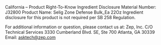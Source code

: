  
 
 
California – Product Right-To-Know Ingredient Disclosure 
Material Number: J32800 
Product Name: Selig Zone Defense Bulk_Ea 22Oz 
Ingredient disclosure for this product is not required per SB 258 Regulation. 
 
For additional information or question, please contact us at: 
Zep, Inc. 
C/O Technical Services 
3330 Cumberland Blvd. SE, Ste 700 
Atlanta, GA 30339 
Email: asktech@zep.com 
 
 
 
 
